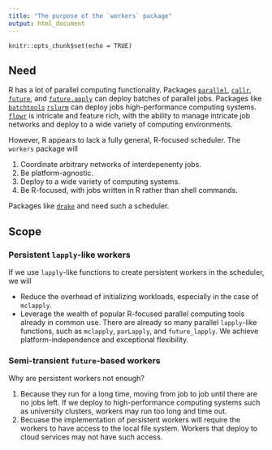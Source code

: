 ```yaml
---
title: "The purpose of the `workers` package"
output: html_document
---
```


```{r setup, include=FALSE}
knitr::opts_chunk$set(echo = TRUE)
```

## Need

R has a lot of parallel computing functionality. Packages [`parallel`](https://stat.ethz.ch/R-manual/R-devel/library/parallel/doc/parallel.pdf), [`callr`](https://github.com/r-lib/callr), [`future`](https://github.com/HenrikBengtsson/future), and [`future.apply`](https://github.com/HenrikBengtsson/future.apply) can deploy batches of parallel jobs. Packages like [`batchtools`](https://github.com/mllg/batchtools) [`rslurm`](https://github.com/SESYNC-ci/rslurm) can deploy jobs high-performance computing systems. [`flowr`](https://github.com/sahilseth/flowr) is intricate and feature rich, with the ability to manage intricate job networks and deploy to a wide variety of computing environments.

However, R appears to lack a fully general, R-focused scheduler. The `workers` package will

1. Coordinate arbitrary networks of interdepenenty jobs.
2. Be platform-agnostic.
3. Deploy to a wide variety of computing systems.
4. Be R-focused, with jobs written in R rather than shell commands.

Packages like [`drake`](https://github.com/ropensci/drake) and need such a scheduler.

## Scope

### Persistent `lapply`-like workers

If we use `lapply`-like functions to create persistent workers in the scheduler, we will

- Reduce the overhead of initializing workloads, especially in the case of `mclapply`.
- Leverage the wealth of popular R-focused parallel computing tools already in common use. There are already so many parallel `lapply`-like functions, such as `mclapply`, `parLapply`, and `future_lapply`. We achieve platform-independence and exceptional flexibility.

### Semi-transient `future`-based workers

Why are persistent workers not enough?

1. Because they run for a long time, moving from job to job until there are no jobs left. If we deploy to high-performance computing systems such as university clusters, workers may run too long and time out. 
2. Becuase the implementation of persistent workers will require the workers to have access to the local file system. Workers that deploy to cloud services may not have such access.
